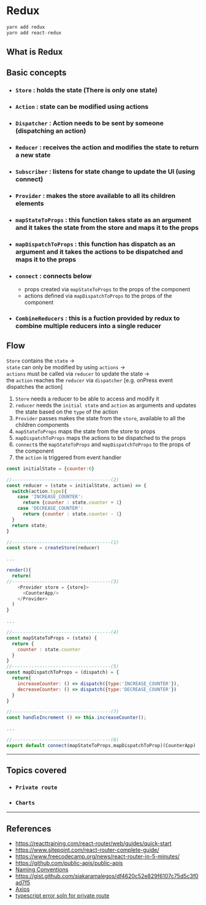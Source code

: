 # Redux

```javascript
yarn add redux
yarn add react-redux
```

## What is Redux

## Basic concepts

- ### `Store` : holds the state (There is only one state)

- ### `Action` : state can be modified using actions

- ### `Dispatcher` : Action needs to be sent by someone (dispatching an action)

- ### `Reducer` : receives the action and modifies the state to return a new state

- ### `Subscriber` : listens for state change to update the UI (using connect)

- ### `Provider` : makes the store available to all its children elements

- ### `mapStateToProps` : this function takes state as an argument and it takes the state from the store and maps it to the props

- ### `mapDispatchToProps` : this function has dispatch as an argument and it takes the actions to be dispatched and maps it to the props

- ### `connect` : connects below

  - props created via `mapStateToProps` to the props of the component
  - actions defined via `mapDispatchToProps` to the props of the component

- ### `CombineReducers` : this is a fuction provided by redux to combine multiple reducers into a single reducer

## Flow

`Store` contains the `state` ->  
`state` can only be modified by using `actions` ->  
`actions` must be called via `reducer` to update the state ->  
the `action` reaches the `reducer` via `dispatcher` [e.g. onPress event dispatches the action]

1. `Store` needs a reducer to be able to access and modify it
2. `reducer` needs the `initial state` and `action` as arguments and updates the state based on the `type` of the action
3. `Provider` passes makes the state from the `store`, available to all the children components
4. `mapStateToProps` maps the state from the store to props
5. `mapDispatchToProps` maps the actions to be dispatched to the props
6. `connect`s the `mapStateToProps` and `mapDispatchToProps` to the props of the component
7. the `action` is triggered from event handler

```javascript
const initialState = {counter:0}

//------------------------------------(2)
const reducer = (state = initialState, action) => {
  switch(action.type){
    case 'INCREASE_COUNTER':
      return {counter : state.counter + 1}
    case 'DECREASE_COUNTER':
      return {counter : state.counter - 1}
  }
  return state;
}

//------------------------------------(1)
const store = createStore(reducer)

...

render(){
  return(
//------------------------------------(3)
    <Provider store = {store}>
      <CounterApp/>
    </Provider>
  )
}

...

//------------------------------------(4)
const mapStateToProps = (state) {
  return {
    counter : state.counter
  }
}
//------------------------------------(5)
const mapDispatchToProps = (dispatch) = {
  return{
    increaseCounter: () => dispatch({type:'INCREASE_COUNTER'}),
    decreaseCounter: () => dispatch({type:'DECREASE_COUNTER'})
  }
}

//------------------------------------(7)
const handleIncrement () => this.increaseCounter();

...

//------------------------------------(6)
export default connect(mapStateToProps,mapDispatchToProp)(CounterApp)

```

---

## Topics covered

- ### `Private route`

- ### `Charts`

---

## References

- https://reacttraining.com/react-router/web/guides/quick-start
- https://www.sitepoint.com/react-router-complete-guide/
- https://www.freecodecamp.org/news/react-router-in-5-minutes/
- https://github.com/public-apis/public-apis
- [Naming Conventions](https://github.com/unional/typescript-guidebook/blob/master/pages/default/draft/naming-conventions.md#file-naming)
- https://gist.github.com/siakaramalegos/df4620c52e829f6107c75d5c3f0ad7f5
- [Axios](http://codeheaven.io/ow-to-use-axios-as-your-http-client/)
- [typescript error soln for private route](https://stackoverflow.com/a/57451939/2739864)
